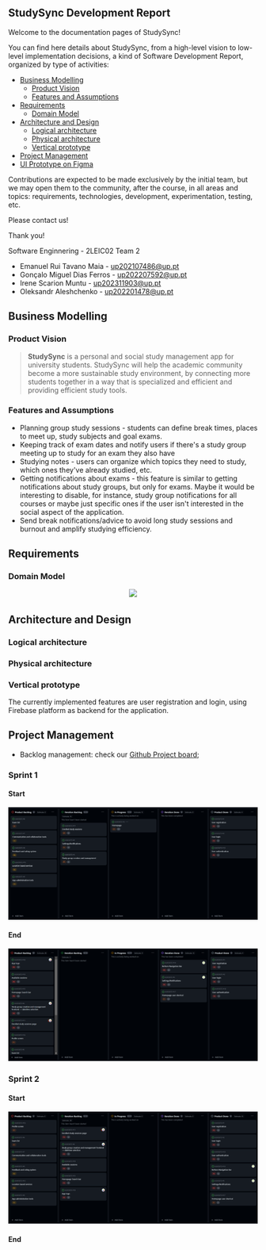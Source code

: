 ## StudySync Development Report

Welcome to the documentation pages of StudySync!

You can find here details about StudySync, from a high-level vision to low-level implementation decisions, a kind of Software Development Report, organized by type of activities:

* [Business Modelling](#business-modelling)
    * [Product Vision](#product-vision)
    * [Features and Assumptions](#features-and-assumptions)
* [Requirements](#requirements)
    * [Domain Model](#domain-model)
* [Architecture and Design](#architecture-and-design)
    * [Logical architecture](#logical-architecture)
    * [Physical architecture](#physical-architecture)
    * [Vertical prototype](#vertical-prototype)
* [Project Management](#project-management)
* [UI Prototype on Figma](https://www.figma.com/file/CobErmNGkBupGDG9aVAxHm/FEUP-Study-Sync?type=design&node-id=14%3A6&mode=design&t=GdusRaJIJFQAQ2xl-1)

Contributions are expected to be made exclusively by the initial team, but we may open them to the community, after the course, in all areas and topics: requirements, technologies, development, experimentation, testing, etc.

Please contact us!

Thank you!

Software Enginnering - 2LEIC02 Team 2
- Emanuel Rui Tavano Maia - up202107486@up.pt
- Gonçalo Miguel Dias Ferros - up202207592@up.pt
- Irene Scarion Muntu - up202311903@up.pt
- Oleksandr Aleshchenko - up202201478@up.pt

## Business Modelling 
### Product Vision
> **StudySync** is a personal and social study management app for university students. StudySync will help the academic community become a more sustainable study environment, by connecting more students together in a way that is specialized and efficient and providing efficient study tools.

### Features and Assumptions
- Planning group study sessions - students can define break times, places to meet up, study subjects and goal exams.
- Keeping track of exam dates and notify users if there's a study group meeting up to study for an exam they also have 
- Studying notes - users can organize which topics they need to study, which ones they've already studied, etc.
- Getting notifications about exams - this feature is similar to getting notifications about study groups, but only for exams. Maybe it would be interesting to disable, for instance, study group notifications for all courses or maybe just specific ones if the user isn't interested in the social aspect of the application.
- Send break notifications/advice to avoid long study sessions and burnout and amplify studying efficiency.

## Requirements

### Domain Model
<p align="center" justify="center">
  <img src="https://github.com/FEUP-LEIC-ES-2023-24/2LEIC02T2/blob/main/docs/uml/domain_model_sprint0.png"/>
</p>

## Architecture and Design

### Logical architecture

### Physical architecture

### Vertical prototype
The currently implemented features are user registration and login, using Firebase platform as backend for the application.

## Project Management
- Backlog management: check our [Github Project board](https://github.com/orgs/FEUP-LEIC-ES-2023-24/projects/60);

### Sprint 1
#### Start
![Sprint 1 start](docs/images/sprint1_start.png)

#### End
![Sprint 1 end](docs/images/sprint1_end.png)

### Sprint 2
#### Start
![Sprint 2 start](docs/images/sprint2_start.png)

#### End
